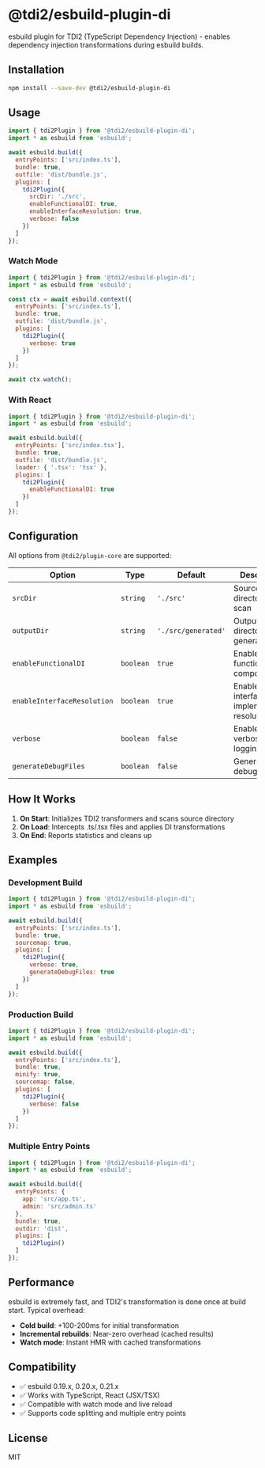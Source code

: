 # @tdi2/esbuild-plugin-di

esbuild plugin for TDI2 (TypeScript Dependency Injection) - enables dependency injection transformations during esbuild builds.

## Installation

```bash
npm install --save-dev @tdi2/esbuild-plugin-di
```

## Usage

```javascript
import { tdi2Plugin } from '@tdi2/esbuild-plugin-di';
import * as esbuild from 'esbuild';

await esbuild.build({
  entryPoints: ['src/index.ts'],
  bundle: true,
  outfile: 'dist/bundle.js',
  plugins: [
    tdi2Plugin({
      srcDir: './src',
      enableFunctionalDI: true,
      enableInterfaceResolution: true,
      verbose: false
    })
  ]
});
```

### Watch Mode

```javascript
import { tdi2Plugin } from '@tdi2/esbuild-plugin-di';
import * as esbuild from 'esbuild';

const ctx = await esbuild.context({
  entryPoints: ['src/index.ts'],
  bundle: true,
  outfile: 'dist/bundle.js',
  plugins: [
    tdi2Plugin({
      verbose: true
    })
  ]
});

await ctx.watch();
```

### With React

```javascript
import { tdi2Plugin } from '@tdi2/esbuild-plugin-di';
import * as esbuild from 'esbuild';

await esbuild.build({
  entryPoints: ['src/index.tsx'],
  bundle: true,
  outfile: 'dist/bundle.js',
  loader: { '.tsx': 'tsx' },
  plugins: [
    tdi2Plugin({
      enableFunctionalDI: true
    })
  ]
});
```

## Configuration

All options from `@tdi2/plugin-core` are supported:

| Option | Type | Default | Description |
|--------|------|---------|-------------|
| `srcDir` | `string` | `'./src'` | Source directory to scan |
| `outputDir` | `string` | `'./src/generated'` | Output directory for generated files |
| `enableFunctionalDI` | `boolean` | `true` | Enable functional component DI |
| `enableInterfaceResolution` | `boolean` | `true` | Enable interface-to-implementation resolution |
| `verbose` | `boolean` | `false` | Enable verbose logging |
| `generateDebugFiles` | `boolean` | `false` | Generate debug files |

## How It Works

1. **On Start**: Initializes TDI2 transformers and scans source directory
2. **On Load**: Intercepts .ts/.tsx files and applies DI transformations
3. **On End**: Reports statistics and cleans up

## Examples

### Development Build

```javascript
import { tdi2Plugin } from '@tdi2/esbuild-plugin-di';
import * as esbuild from 'esbuild';

await esbuild.build({
  entryPoints: ['src/index.ts'],
  bundle: true,
  sourcemap: true,
  plugins: [
    tdi2Plugin({
      verbose: true,
      generateDebugFiles: true
    })
  ]
});
```

### Production Build

```javascript
import { tdi2Plugin } from '@tdi2/esbuild-plugin-di';
import * as esbuild from 'esbuild';

await esbuild.build({
  entryPoints: ['src/index.ts'],
  bundle: true,
  minify: true,
  sourcemap: false,
  plugins: [
    tdi2Plugin({
      verbose: false
    })
  ]
});
```

### Multiple Entry Points

```javascript
import { tdi2Plugin } from '@tdi2/esbuild-plugin-di';
import * as esbuild from 'esbuild';

await esbuild.build({
  entryPoints: {
    app: 'src/app.ts',
    admin: 'src/admin.ts'
  },
  bundle: true,
  outdir: 'dist',
  plugins: [
    tdi2Plugin()
  ]
});
```

## Performance

esbuild is extremely fast, and TDI2's transformation is done once at build start. Typical overhead:
- **Cold build**: +100-200ms for initial transformation
- **Incremental rebuilds**: Near-zero overhead (cached results)
- **Watch mode**: Instant HMR with cached transformations

## Compatibility

- ✅ esbuild 0.19.x, 0.20.x, 0.21.x
- ✅ Works with TypeScript, React (JSX/TSX)
- ✅ Compatible with watch mode and live reload
- ✅ Supports code splitting and multiple entry points

## License

MIT
